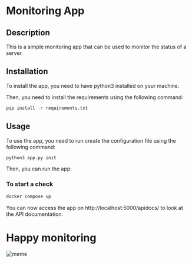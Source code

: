 # Monitoring App

## Description

This is a simple monitoring app that can be used to monitor the status of a server. 

## Installation

To install the app, you need to have python3 installed on your machine. 

Then, you need to install the requirements using the following command:

```bash
pip install -r requirements.txt
```

## Usage

To use the app, you need to run create the configuration file using the following command:
```bash
python3 app.py init
```

Then, you can run the app:

### To start a check
```bash
docker compose up
```

You can now access the app on http://localhost:5000/apidocs/ to look at the API documentation.

# Happy monitoring
![meme](https://media.makeameme.org/created/no-worries-its-5bb659.jpg)


